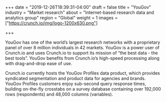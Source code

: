 +++
date = "2019-12-26T18:39:31-04:00"
draft = false
title = "YouGov"
industry = "Market research"
about = "Internet-based research data and analytics group"
region = "Global"
weight = 1
images = ["https://crunch.io/img/logo-1200x630.png"]

+++

YouGov has one of the world’s largest research networks with a proprietary panel of over 8 million individuals in 42 markets. YouGov is a power user of Crunch.io and uses Crunch.io to support its mission of “the best data - the best tools”.  YouGov benefits from Crunch.io’s high-speed processing along with drag-and-drop ease of use.

Crunch.io currently hosts the YouGov Profiles data product, which provides syndicated segmentation and product data for agencies and brands. YouGov Profiles customers enjoy sub-second query response times, building on-the-fly crosstabs on a survey database containing over 192,000 rows (respondents) and 48,000 columns (variables).
